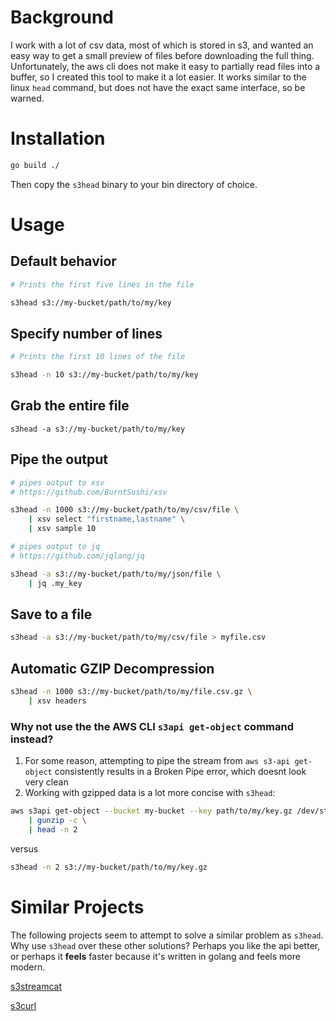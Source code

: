 # Background

I work with a lot of csv data, most of which is stored in s3, and wanted an easy way to get a small preview of files before downloading the full thing. Unfortunately, the aws cli does not make it easy to partially read files into a buffer, so I created this tool to make it a lot easier. It works similar to the linux `head` command, but does not have the exact same interface, so be warned. 


# Installation

```bash
go build ./
```

Then copy the `s3head` binary to your bin directory of choice.

# Usage

## Default behavior

```bash
# Prints the first five lines in the file

s3head s3://my-bucket/path/to/my/key
```

## Specify number of lines

```bash
# Prints the first 10 lines of the file

s3head -n 10 s3://my-bucket/path/to/my/key
```

## Grab the entire file
```
s3head -a s3://my-bucket/path/to/my/key
```


## Pipe the output

```bash
# pipes output to xsv
# https://github.com/BurntSushi/xsv

s3head -n 1000 s3://my-bucket/path/to/my/csv/file \
    | xsv select "firstname,lastname" \
    | xsv sample 10
```

```bash
# pipes output to jq
# https://github.com/jqlang/jq

s3head -a s3://my-bucket/path/to/my/json/file \
    | jq .my_key
```

## Save to a file

```bash
s3head -a s3://my-bucket/path/to/my/csv/file > myfile.csv
```

## Automatic GZIP Decompression

```bash
s3head -n 1000 s3://my-bucket/path/to/my/file.csv.gz \
    | xsv headers
```

### Why not use the the AWS CLI `s3api get-object` command instead?

1. For some reason, attempting to pipe the stream from `aws s3-api get-object` consistently results in a Broken Pipe error, which doesnt look very clean
2. Working with gzipped data is a lot more concise with `s3head`:

```bash
aws s3api get-object --bucket my-bucket --key path/to/my/key.gz /dev/stdout \
    | gunzip -c \
    | head -n 2
```

versus

```bash
s3head -n 2 s3://my-bucket/path/to/my/key.gz
```

# Similar Projects

The following projects seem to attempt to solve a similar problem as `s3head`. Why use `s3head` over these other solutions? Perhaps you like the api better, or perhaps it **feels** faster because it's written in golang and feels more modern. 


[s3streamcat](https://github.com/samarthg/s3streamcat)

[s3curl](https://github.com/rtdp/s3curl)
